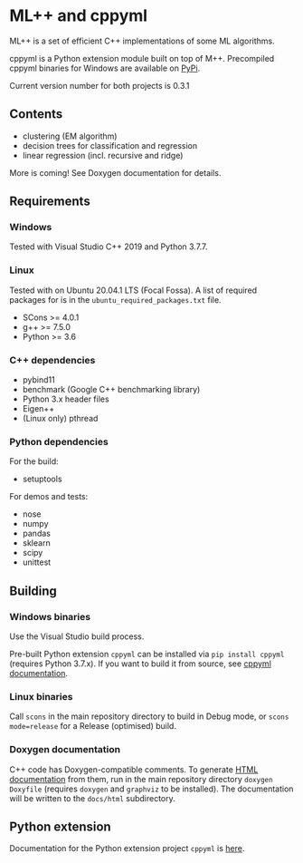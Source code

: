 # ML++ and cppyml

ML++ is a set of efficient C++ implementations of some ML algorithms.

cppyml is a Python extension module built on top of M++. Precompiled cppyml binaries for Windows are available on [PyPi](https://pypi.org/project/cppyml/).

Current version number for both projects is 0.3.1

## Contents

- clustering (EM algorithm)
- decision trees for classification and regression
- linear regression (incl. recursive and ridge)

More is coming! See Doxygen documentation for details.

## Requirements

### Windows

Tested with Visual Studio C++ 2019 and Python 3.7.7.

### Linux

Tested with on Ubuntu 20.04.1 LTS (Focal Fossa).
A list of required packages for is in the `ubuntu_required_packages.txt` file.

- SCons >= 4.0.1
- g++ >= 7.5.0
- Python >= 3.6

### C++ dependencies

- pybind11
- benchmark (Google C++ benchmarking library)
- Python 3.x header files
- Eigen++
- (Linux only) pthread


### Python dependencies

For the build:
- setuptools

For demos and tests:
- nose
- numpy
- pandas
- sklearn
- scipy
- unittest

## Building

### Windows binaries

Use the Visual Studio build process.

Pre-built Python extension `cppyml` can be installed via `pip install cppyml` (requires Python 3.7.x).
If you want to build it from source, see [cppyml documentation](cppyml.md).

### Linux binaries

Call `scons` in the main repository directory to build in Debug mode, or `scons mode=release` 
for a Release (optimised) build.

### Doxygen documentation

C++ code has Doxygen-compatible comments. To generate [HTML documentation](html/index.html) from
them, run  in the main repository directory `doxygen Doxyfile` (requires `doxygen` and `graphviz` 
to be installed). The documentation will be written to the `docs/html` subdirectory.

## Python extension

Documentation for the Python extension project `cppyml` is [here](cppyml.md).
